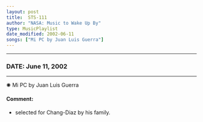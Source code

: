 ```yaml
---
layout: post
title:  STS-111
author: "NASA: Music to Wake Up By"
type: MusicPlaylist
date_modified: 2002-06-11
songs: ["Mi PC by Juan Luis Guerra"]
---
```


----
### DATE: June 11, 2002
----
✺ Mi PC by Juan Luis Guerra

#### Comment:
* selected for Chang-Diaz by his family.



<br/>
<center>
	<a target="_blank"
	   href="https://twitter.com/intent/tweet?hashtags=Space,NASA,Playlist,NASAWakeupCalls,SpaceProgram&text={{ page.author}}, '{{ page.songs.first }}' {{ page.title }}, {{ page.date | date: '%B %d, %Y' }}. {{ site.url }}{{ page.url }} @nasawakeupcalls">
	   <i class="fab fa-twitter" alt="Tweet this page" style="font-size: 1.3em;"></i>
	</a>
	&nbsp; 	<i class="fas fa-user-astronaut" style="font-size: 1.5em;"></i> &nbsp;
    <a type="amzn" search="'Mi PC by Juan Luis Guerra'" category="popular music">
        <i class="fab fa-amazon" style="font-size: 1.3em;"></i>
    </a>
</center>

